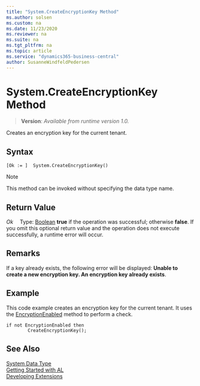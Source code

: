 ```yaml
---
title: "System.CreateEncryptionKey Method"
ms.author: solsen
ms.custom: na
ms.date: 11/23/2020
ms.reviewer: na
ms.suite: na
ms.tgt_pltfrm: na
ms.topic: article
ms.service: "dynamics365-business-central"
author: SusanneWindfeldPedersen
---
```

[//]: # (START>DO_NOT_EDIT)
[//]: # (IMPORTANT:Do not edit any of the content between here and the END>DO_NOT_EDIT.)
[//]: # (Any modifications should be made in the .xml files in the ModernDev repo.)
# System.CreateEncryptionKey Method
> **Version**: _Available from runtime version 1.0._

Creates an encryption key for the current tenant.


## Syntax
```
[Ok := ]  System.CreateEncryptionKey()
```
> [!NOTE]
> This method can be invoked without specifying the data type name.


## Return Value
*Ok*
&emsp;Type: [Boolean](../boolean/boolean-data-type.md)
**true** if the operation was successful; otherwise **false**.   If you omit this optional return value and the operation does not execute successfully, a runtime error will occur.  


[//]: # (IMPORTANT: END>DO_NOT_EDIT)

## Remarks

If a key already exists, the following error will be displayed: **Unable to create a new encryption key. An encryption key already exists**.  

## Example  

This code example creates an encryption key for the current tenant. It uses the [EncryptionEnabled](../../methods-auto/system/system-encryptionenabled-method.md) method to perform a check.  

```al
if not EncryptionEnabled then  
        CreateEncryptionKey();  
```

## See Also

[System Data Type](system-data-type.md)  
[Getting Started with AL](../../devenv-get-started.md)  
[Developing Extensions](../../devenv-dev-overview.md)